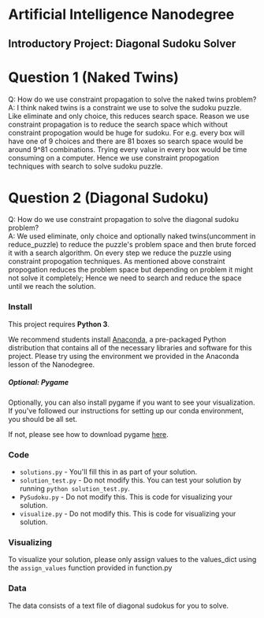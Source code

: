 # Artificial Intelligence Nanodegree
## Introductory Project: Diagonal Sudoku Solver

# Question 1 (Naked Twins)
Q: How do we use constraint propagation to solve the naked twins problem?  
A: I think naked twins is a constraint we use to solve the sudoku puzzle. Like eliminate and only choice, this reduces search space.
   Reason we use constraint propagation is to reduce the search space which without constraint propogation would be huge for sudoku.
   For e.g. every box will have one of 9 choices and there are 81 boxes so search space would be around 9^81 combinations. 
   Trying every value in every box would be time consuming on a computer. Hence we use constraint propogation techniques with search to solve sudoku puzzle.

# Question 2 (Diagonal Sudoku)
Q: How do we use constraint propagation to solve the diagonal sudoku problem?  
A: We used eliminate, only choice and optionally naked twins(uncomment in reduce_puzzle) to reduce the puzzle's problem space and then brute forced it with a search algorithm.
   On every step we reduce the puzzle using constraint propogation techniques. 
   As mentioned above constraint propogation reduces the problem space but depending on problem it might not solve it completely; Hence we need to search and reduce the space 
   until we reach the solution.

### Install

This project requires **Python 3**.

We recommend students install [Anaconda](https://www.continuum.io/downloads), a pre-packaged Python distribution that contains all of the necessary libraries and software for this project. 
Please try using the environment we provided in the Anaconda lesson of the Nanodegree.

##### Optional: Pygame

Optionally, you can also install pygame if you want to see your visualization. If you've followed our instructions for setting up our conda environment, you should be all set.

If not, please see how to download pygame [here](http://www.pygame.org/download.shtml).

### Code

* `solutions.py` - You'll fill this in as part of your solution.
* `solution_test.py` - Do not modify this. You can test your solution by running `python solution_test.py`.
* `PySudoku.py` - Do not modify this. This is code for visualizing your solution.
* `visualize.py` - Do not modify this. This is code for visualizing your solution.

### Visualizing

To visualize your solution, please only assign values to the values_dict using the ```assign_values``` function provided in function.py

### Data

The data consists of a text file of diagonal sudokus for you to solve.
